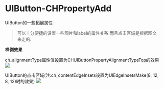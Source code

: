 # UIButton-CHPropertyAdd
UIButton的一些拓展属性

> 可以十分便捷的设置一些图片和label的属性关系.而且点击区域是根据图文来走的.

**样例效果**

ch_alignmentType属性值设置为CHUIButtonPropertyAlignmentTypeTop的效果
![](https://github.com/MeteoriteMan/Assets/blob/master/png/UIButton-CHPropertyAdd-iPhone8Plus-Demo@2x.png?raw=true)

UIButton的点击区域(注:ch_contentEdgeInsets设置为UIEdgeInsetsMake(8, 12, 8, 12)时的效果)
![](https://github.com/MeteoriteMan/Assets/blob/master/png/UIButton-CHPropertyAdd-iPhone8Plus-AreaDemo@2x.png?raw=true)